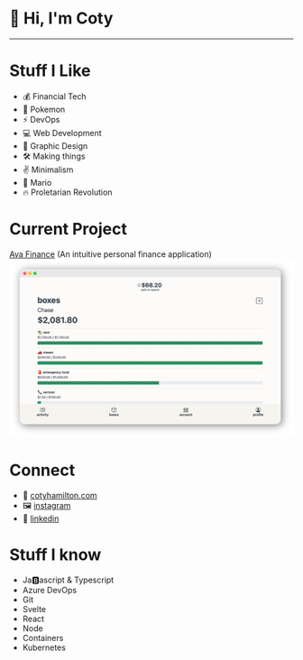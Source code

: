 # 👋 Hi, I'm Coty

---

# Stuff I Like

- 💰 Financial Tech
- 👾 Pokemon
- ⚡️ DevOps
- 💻 Web Development
- 🎨 Graphic Design
- 🛠 Making things
- ✌️ Minimalism
- 🍄 Mario
- 🔥 Proletarian Revolution

# Current Project

[Ava Finance](https://avafinance.io) (An intuitive personal finance application)
![Ava Finance](./images/ava-screenshot.png)

# Connect

- 📝 [cotyhamilton.com](https://www.cotyhamilton.com)
- 🖼 [instagram](https://www.instagram.com/cotyhamilton/)
- 💩 [linkedin](https://www.linkedin.com/in/cotyhamilton/)

# Stuff I know

- Ja🅱️ascript & Typescript
- Azure DevOps
- Git
- Svelte
- React
- Node
- Containers
- Kubernetes